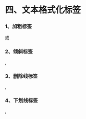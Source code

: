 # 四、文本格式化标签

### 1、加粗标签

<strong></strong>或<b></b>

### 2、倾斜标签

<em></em>,<i></i>

### 3、删除线标签

<del></del>,<s></s>

### 4、下划线标签

<ins></ins>,<u></u>